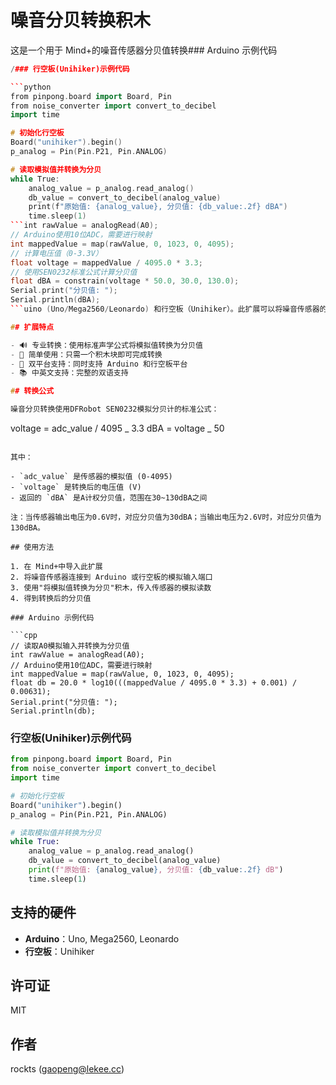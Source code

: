# 噪音分贝转换积木

这是一个用于 Mind+的噪音传感器分贝值转换### Arduino 示例代码

````cpp
/### 行空板(Unihiker)示例代码

```python
from pinpong.board import Board, Pin
from noise_converter import convert_to_decibel
import time

# 初始化行空板
Board("unihiker").begin()
p_analog = Pin(Pin.P21, Pin.ANALOG)

# 读取模拟值并转换为分贝
while True:
    analog_value = p_analog.read_analog()
    db_value = convert_to_decibel(analog_value)
    print(f"原始值: {analog_value}, 分贝值: {db_value:.2f} dBA")
    time.sleep(1)
```int rawValue = analogRead(A0);
// Arduino使用10位ADC，需要进行映射
int mappedValue = map(rawValue, 0, 1023, 0, 4095);
// 计算电压值（0-3.3V）
float voltage = mappedValue / 4095.0 * 3.3;
// 使用SEN0232标准公式计算分贝值
float dBA = constrain(voltage * 50.0, 30.0, 130.0);
Serial.print("分贝值: ");
Serial.println(dBA);
```uino (Uno/Mega2560/Leonardo) 和行空板（Unihiker）。此扩展可以将噪音传感器的模拟输出值(0-4095)转换为更加直观的分贝(dB)值。

## 扩展特点

- 🔊 专业转换：使用标准声学公式将模拟值转换为分贝值
- 🧩 简单使用：只需一个积木块即可完成转换
- 🌟 双平台支持：同时支持 Arduino 和行空板平台
- 📚 中英文支持：完整的双语支持

## 转换公式

噪音分贝转换使用DFRobot SEN0232模拟分贝计的标准公式：

````

voltage = adc_value / 4095 _ 3.3
dBA = voltage _ 50

````

其中：

- `adc_value` 是传感器的模拟值 (0-4095)
- `voltage` 是转换后的电压值 (V)
- 返回的 `dBA` 是A计权分贝值，范围在30~130dBA之间

注：当传感器输出电压为0.6V时，对应分贝值为30dBA；当输出电压为2.6V时，对应分贝值为130dBA。

## 使用方法

1. 在 Mind+中导入此扩展
2. 将噪音传感器连接到 Arduino 或行空板的模拟输入端口
3. 使用"将模拟值转换为分贝"积木，传入传感器的模拟读数
4. 得到转换后的分贝值

### Arduino 示例代码

```cpp
// 读取A0模拟输入并转换为分贝值
int rawValue = analogRead(A0);
// Arduino使用10位ADC，需要进行映射
int mappedValue = map(rawValue, 0, 1023, 0, 4095);
float db = 20.0 * log10(((mappedValue / 4095.0 * 3.3) + 0.001) / 0.00631);
Serial.print("分贝值: ");
Serial.println(db);
````

### 行空板(Unihiker)示例代码

```python
from pinpong.board import Board, Pin
from noise_converter import convert_to_decibel
import time

# 初始化行空板
Board("unihiker").begin()
p_analog = Pin(Pin.P21, Pin.ANALOG)

# 读取模拟值并转换为分贝
while True:
    analog_value = p_analog.read_analog()
    db_value = convert_to_decibel(analog_value)
    print(f"原始值: {analog_value}, 分贝值: {db_value:.2f} dB")
    time.sleep(1)
```

## 支持的硬件

- **Arduino**：Uno, Mega2560, Leonardo
- **行空板**：Unihiker

## 许可证

MIT

## 作者

rockts (gaopeng@lekee.cc)
